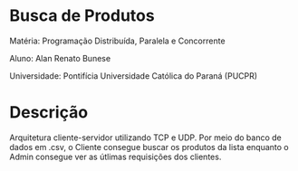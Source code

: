# Busca de Produtos
Matéria: Programação Distribuída, Paralela e Concorrente

Aluno: Alan Renato Bunese

Universidade: Pontifícia Universidade Católica do Paraná (PUCPR)

# Descrição
Arquitetura cliente-servidor utilizando TCP e UDP. Por meio do banco de dados em .csv, o Cliente consegue buscar os produtos da lista enquanto o Admin consegue ver as útlimas requisições dos clientes.
